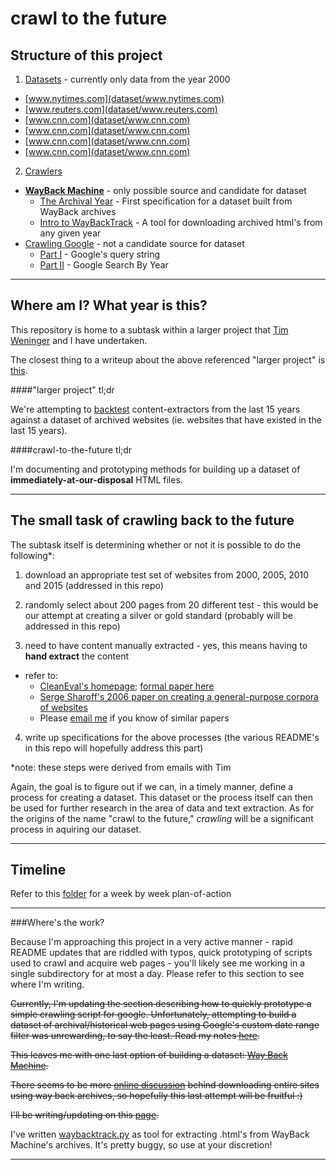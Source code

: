 crawl to the future
===================

Structure of this project
-------------------------

1. [Datasets](dataset) - currently only data from the year 2000
  * [www.nytimes.com](dataset/www.nytimes.com)
  * [www.reuters.com](dataset/www.reuters.com)
  * [www.cnn.com](dataset/www.cnn.com)
  * [www.cnn.com](dataset/www.cnn.com)
  * [www.cnn.com](dataset/www.cnn.com)
  * [www.cnn.com](dataset/www.cnn.com)
2. [Crawlers](crawlers)
  * [**WayBack Machine**](crawlers/Way-Back) - only possible source and candidate for dataset
    * [The Archival Year](crawlers/Way-Back#the-archival-year) - First specification for a dataset built from WayBack archives
    * [Intro to WayBackTrack](crawlers/Way-Back#intro-to-waybacktrack) - A tool for downloading archived html's from any given year
  * [Crawling Google](crawlers/Crawling-Google) - not a candidate source for dataset
    * [Part I](crawlers/Crawling-Google/README.md#part-i)  - Google's query string
    * [Part II](crawlers/Crawling-Google/README.md#part-ii) - Google Search By Year

---

Where am I? What year is this?
------------------------------

This repository is home to a subtask within a larger project that [Tim Weninger](http://www3.nd.edu/~tweninge/) and I have undertaken.

The closest thing to a writeup about the above referenced "larger project" is
[this](https://github.com/rodricios/eatiht#123114).

####"larger project" tl;dr

We're attempting to [backtest](http://en.wikipedia.org/wiki/Backtesting)
content-extractors from the last 15 years against a dataset of archived
websites (ie. websites that have existed in the last 15 years).

####crawl-to-the-future tl;dr

I'm documenting and prototyping methods for building up a dataset of
**immediately-at-our-disposal** HTML files.

---

The small task of crawling back to the future
---------------------------------------------

The subtask itself is determining whether or not it is possible to do the following*:

1. download an appropriate test set of websites from 2000, 2005, 2010 and 2015
(addressed in this repo)

2. randomly select about 200 pages from 20 different test - this would be our attempt
at creating a silver or gold standard (probably will be addressed in this repo)

3. need to have content manually extracted - yes, this means having to **hand extract** the content
  * refer to:
    * [CleanEval's homepage](http://cleaneval.sigwac.org.uk/); [formal paper here](http://cleaneval.sigwac.org.uk/lrec08-cleaneval.pdf)
    * [Serge Sharoff's 2006 paper on creating a general-purpose corpora of websites](http://www.comp.leeds.ac.uk/ssharoff/publications/wacky-paper.pdf)
    * Please [email me](rodrigopala91@gmail.com) if you know of similar papers

4. write up specifications for the above processes (the various README's
in this repo will hopefully address this part)

*note: these steps were derived from emails with Tim

Again, the goal is to figure out if we can, in a timely manner, define a process for
creating a dataset. This dataset or the process itself can then be used for further
research in the area of data and text extraction. As for the origins of the name
"crawl to the future," *crawling* will be a significant process in aquiring our dataset.

---

Timeline
--------

Refer to this [folder](https://github.com/rodricios/crawl-to-the-future/tree/master/timelines)
for a week by week plan-of-action


---

###Where's the work?

Because I'm approaching this project in a very active manner - rapid
README updates that are riddled with typos, quick prototyping of scripts
used to crawl and acquire web pages - you'll likely see me working in a
single subdirectory for at most a day. Please refer to this section to see where
I'm writing.

~~Currently, I'm updating the section describing how to quickly prototype a
simple crawling script for google. Unfortunately, attempting to build a dataset
of archival/historical web pages using Google's custom date range filter was
unrewarding, to say the least. Read my notes [here](crawlers/Crawling-Google#bitter-sweet-conclusion).~~

~~This leaves me with one last option of building a dataset: [Way Back Machine](https://archive.org/web/).~~

~~There seems to be more [online discussion](http://superuser.com/questions/828907/how-to-download-a-website-from-the-archive-org-wayback-machine)
behind downloading entire sites using way back archives, so hopefully this last attempt will be fruitful :)~~

~~I'll be writing/updating on this [page](crawlers/Way-Back).~~

I've written [waybacktrack.py](crawlers/Way-Back/waybacktrack.py) as tool
for extracting .html's from WayBack Machine's archives. It's pretty buggy,
so use at your discretion!

---
